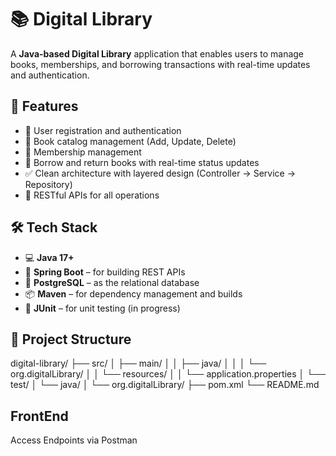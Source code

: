 # 📚 Digital Library


A **Java-based Digital Library** application that enables users to manage books, memberships, and borrowing transactions with real-time updates and authentication.


## 🚀 Features


- 🔐 User registration and authentication
- 📖 Book catalog management (Add, Update, Delete)
- 🧾 Membership management
- 🔄 Borrow and return books with real-time status updates
- ✅ Clean architecture with layered design (Controller → Service → Repository)
- 🔁 RESTful APIs for all operations

  

## 🛠️ Tech Stack



- 💻 **Java 17+**
- 🌱 **Spring Boot** – for building REST APIs
- 🐘 **PostgreSQL** – as the relational database
- 📦 **Maven** – for dependency management and builds
- 🧪 **JUnit** – for unit testing (in progress)

  

## 📂 Project Structure

digital-library/
├── src/
│ ├── main/
│ │ ├── java/
│ │ │ └── org.digitalLibrary/
│ │ └── resources/
│ │ └── application.properties
│ └── test/
│ └── java/
│ └── org.digitalLibrary/
├── pom.xml
└── README.md
## FrontEnd
Access Endpoints via Postman


 

